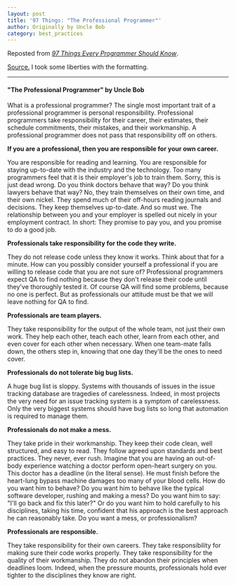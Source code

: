 ```yaml
---
layout: post
title: '97 Things: "The Professional Programmer"'
author: Originally by Uncle Bob
category: best_practices
---
```


Reposted from [<i class="fa fa-book"></i> *97 Things Every Programmer Should Know*](http://www.amazon.com/Things-Every-Programmer-Should-Know-ebook/dp/B0039OVIAK/ref=tmm_kin_title_0?_encoding=UTF8&amp;sr=8-1&amp;qid=1427176231).

[<i class="fa fa-list-alt"></i> Source.](http://programmer.97things.oreilly.com/wiki/index.php/The_Professional_Programmer) I took some liberties with the formatting.


---

#### "The Professional Programmer" by Uncle Bob

What is a professional programmer?
The single most important trait of a professional programmer is personal responsibility. Professional programmers take responsibility for their career, their estimates, their schedule commitments, their mistakes, and their workmanship. A professional programmer does not pass that responsibility off on others.

**If you are a professional, then you are responsible for your own career.**

You are responsible for reading and learning. You are responsible for staying up-to-date with the industry and the technology. Too many programmers feel that it is their employer's job to train them. Sorry, this is just dead wrong. Do you think doctors behave that way? Do you think lawyers behave that way? No, they train themselves on their own time, and their own nickel. They spend much of their off-hours reading journals and decisions. They keep themselves up-to-date. And so must we. The relationship between you and your employer is spelled out nicely in your employment contract. In short: They promise to pay you, and you promise to do a good job.

**Professionals take responsibility for the code they write.**

They do not release code unless they know it works. Think about that for a minute. How can you possibly consider yourself a professional if you are willing to release code that you are not sure of? Professional programmers expect QA to find nothing because they don't release their code until they've thoroughly tested it. Of course QA will find some problems, because no one is perfect. But as professionals our attitude must be that we will leave nothing for QA to find.

**Professionals are team players.**

They take responsibility for the output of the whole team, not just their own work. They help each other, teach each other, learn from each other, and even cover for each other when necessary. When one team-mate falls down, the others step in, knowing that one day they'll be the ones to need cover.

**Professionals do not tolerate big bug lists.**

A huge bug list is sloppy. Systems with thousands of issues in the issue tracking database are tragedies of carelessness. Indeed, in most projects the very need for an issue tracking system is a symptom of carelessness. Only the very biggest systems should have bug lists so long that automation is required to manage them.

**Professionals do not make a mess.**

They take pride in their workmanship. They keep their code clean, well structured, and easy to read. They follow agreed upon standards and best practices. They never, ever rush. Imagine that you are having an out-of-body experience watching a doctor perform open-heart surgery on you. This doctor has a deadline (in the literal sense). He must finish before the heart-lung bypass machine damages too many of your blood cells. How do you want him to behave? Do you want him to behave like the typical software developer, rushing and making a mess? Do you want him to say: "I'll go back and fix this later?" Or do you want him to hold carefully to his disciplines, taking his time, confident that his approach is the best approach he can reasonably take. Do you want a mess, or professionalism?

**Professionals are responsible.**

They take responsibility for their own careers. They take responsibility for making sure their code works properly. They take responsibility for the quality of their workmanship. They do not abandon their principles when deadlines loom. Indeed, when the pressure mounts, professionals hold ever tighter to the disciplines they know are right.